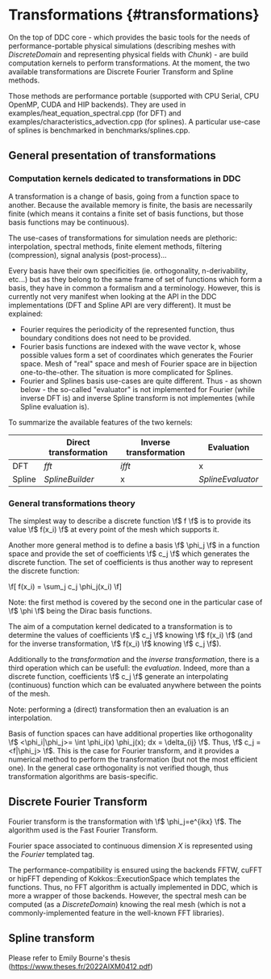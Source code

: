 # Transformations {#transformations}
<!--
Copyright (C) The DDC development team, see COPYRIGHT.md file

SPDX-License-Identifier: MIT
-->

On the top of DDC core - which provides the basic tools for the needs of performance-portable physical simulations
(describing meshes with *DiscreteDomain* and representing physical fields with *Chunk*) - are build computation kernels
to perform transformations. At the moment, the two available transformations are Discrete Fourier Transform and Spline methods.

Those methods are performance portable (supported with CPU Serial, CPU OpenMP, CUDA and HIP backends). They are used
in examples/heat_equation_spectral.cpp (for DFT) and examples/characteristics_advection.cpp (for splines).
A particular use-case of splines is benchmarked in benchmarks/splines.cpp.

## General presentation of transformations

### Computation kernels dedicated to transformations in DDC

A transformation is a change of basis, going from a function space to another. Because the available memory is finite,
the basis are necessarily finite (which means it contains a finite set of basis functions, but those basis functions
may be continuous).

The use-cases of transformations for simulation needs are plethoric: interpolation, spectral methods, finite element methods,
filtering (compression), signal analysis (post-process)...

Every basis have their own specificities (ie. orthogonality, n-derivability, etc...) but as they belong to the same frame
of set of functions which form a basis, they have in common a formalism and a terminology. However, this is currently
not very manifest when looking at the API in the DDC implementations (DFT and Spline API are very different).
It must be explained:

- Fourier requires the periodicity of the represented function, thus boundary conditions does not need to be provided.
- Fourier basis functions are indexed with the wave vector k, whose possible values form a set of coordinates which generates
the Fourier space. Mesh of "real" space and mesh of Fourier space are in bijection one-to-the-other.
The situation is more complicated for Splines.
- Fourier and Splines basis use-cases are quite different. Thus - as shown below - the so-called "evaluator" is not
implemented for Fourier (while inverse DFT is) and inverse Spline transform is not implementes (while Spline evaluation is).

To summarize the available features of the two kernels:

|          | Direct transformation | Inverse transformation | Evaluation |
|----------|-----------------|--------|-------------------|
| DFT      | *fft*           | *ifft* | x                 |
| Spline   | *SplineBuilder* | x      | *SplineEvaluator* |

### General transformations theory

The simplest way to describe a discrete function \f$ f \f$ is to provide its value \f$ f(x_i) \f$ at every point of the mesh which supports it.

Another more general method is to define a basis \f$ \phi_j \f$ in a function space and provide the set of coefficients
\f$ c_j \f$ which generates the discrete function. The set of coefficients is thus another way to represent the discrete
function:

\f[
f(x_i) = \sum_j c_j \phi_j(x_i)
\f]

Note: the first method is covered by the second one in the particular case of \f$ \phi \f$ being the Dirac basis functions.

The aim of a computation kernel dedicated to a transformation is to determine the values of coefficients \f$ c_j \f$
knowing \f$ f(x_i) \f$ (and for the inverse transformation, \f$ f(x_i) \f$ knowing \f$ c_j \f$). 

Additionally to the *transformation* and the *inverse transformation*, there is a third operation which can be usefull:
the *evaluation*. Indeed, more than a discrete function, coefficients \f$ c_j \f$ generate an interpolating (continuous)
function which can be evaluated anywhere between the points of the mesh.

Note: performing a (direct) transformation then an evaluation is an interpolation.

Basis of function spaces can have additional properties like orthogonality
\f$ <\phi_i|\phi_j>= \int \phi_i(x) \phi_j(x)\; dx = \delta_{ij} \f$. Thus, \f$ c_j = <f|\phi_j> \f$.
This is the case for Fourier transform, and it provides a numerical method to perform the transformation (but not the most
efficient one). In the general case orthogonality is not verified though, thus transformation algorithms are basis-specific.

## Discrete Fourier Transform

Fourier transform is the transformation with \f$ \phi_j=e^{ikx} \f$. The algorithm used is the Fast Fourier Transform.

Fourier space associated to continuous dimension *X* is represented using the *Fourier<X>* templated tag.

The performance-compatibility is ensured using the backends FFTW, cuFFT or hipFFT depending of Kokkos::ExecutionSpace
which templates the functions. Thus, no FFT algorithm is actually implemented in DDC, which is more a wrapper of those
backends. However, the spectral mesh can be computed (as a *DiscreteDomain*) knowing the real mesh (which is not a
commonly-implemented feature in the well-known FFT libraries).

## Spline transform

Please refer to Emily Bourne's thesis (https://www.theses.fr/2022AIXM0412.pdf)
